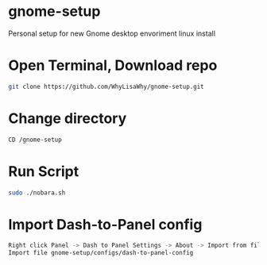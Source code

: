 # gnome-setup
Personal setup for new Gnome desktop envoriment linux install

# Open Terminal, Download repo
```bash
git clone https://github.com/WhyLisaWhy/gnome-setup.git 
```
# Change directory
```bash
CD /gnome-setup
```
# Run Script
```bash
sudo ./nobara.sh
```

# Import Dash-to-Panel config
```bash
Right click Panel -> Dash to Panel Settings -> About -> Import from file
Import file gnome-setup/configs/dash-to-panel-config
```
